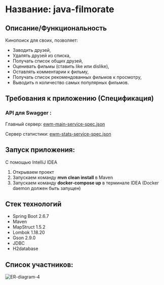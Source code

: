 # Название: java-filmorate

## Описание/Функциональность

Кинопоиск для своих, позволяет:

- Заводить друзей,
- Удалять друзей из списка,
- Получать список общих друзей,
- Оценивать фильмы (ставить like или dislike),
- Оставлять комментарии к фильму,
- Получать список рекомендованных фильмов к просмотру, 
- Выводить n количество самых популярных фильмов.

## Требования к приложению (Спецификация) 
### API для Swagger :

Главный сервер: [ewm-main-service-spec.json](https://github.com/AlexKlinkov/explore-with-me/blob/main/ewm-main-service-spec.json)

Сервер статистики: [ewm-stats-service-spec.json](https://github.com/AlexKlinkov/explore-with-me/blob/main/ewm-stats-service-spec.json)

## Запуск приложения:

С помощью IntelliJ IDEA

1. Открываем проект
2. Запускаем команду **mvn clean install** в Maven
3. Запускаем команду **docker-compose up** в терминале IDEA (Docker daemon должен быть запущен)

## Стек технологий

- Spring Boot 2.6.7
- Maven
- MapStruct 1.5.2
- Lombok 1.18.20
- Gson 2.9.0
- JDBC
- H2database

## Список участников:


![ER-diagram-4](https://user-images.githubusercontent.com/97181431/173665710-7f3dfd96-7eaa-46a0-a1c4-e6a5c9398c7a.png)
